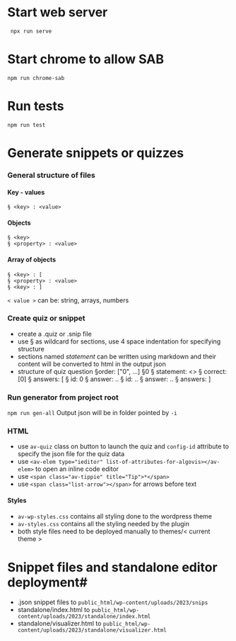 # Start web server #
``` npx run serve```

# Start chrome to allow SAB #
``` npm run chrome-sab ```

# Run tests #
``` npm run test ```

# Generate snippets or quizzes #
### General structure of files ###
#### Key - values
 ``` 
 § <key> : <value> 
 ```
#### Objects
 ``` 
 § <key> 
 § <property> : <value>
 ```
#### Array of objects
```
§ <key> : [
§ <property> : <value>
§ <key> : ]
```

```< value >``` can be: string, arrays, numbers

### Create quiz or snippet ###
- create a .quiz or .snip file
- use § as wildcard for sections, use 4 space indentation for specifying structure
- sections named _statement_ can be written using markdown and their content will be converted to html in the output json
- structure of quiz question
§order: ["0", ...]
§0
§    statement: <>
§    correct: [0]
§    answers: [
§        id: 0
§        answer: ..
§        id: ..
§        answer: ..
§    answers: ]

### Run generator from project root ###
``` npm run gen-all ```
Output json will be in folder pointed by ```-i```

### HTML ###
- use ```av-quiz``` class on button to launch the quiz and ```config-id``` attribute to specify the json file for the quiz data
- use ```<av-elem type="ieditor" list-of-attributes-for-algovis></av-elem>``` to open an inline code editor
- use ```<span class="av-tippie" title="Tip">*</span>```
- use ```<span class="list-arrow"></span>``` for arrows before text

#### Styles ####
- ```av-wp-styles.css``` contains all styling done to the wordpress theme
- ```av-styles.css``` contains all the styling needed by the plugin
- both style files need to be deployed manually to themes/< current theme >

# Snippet files and standalone editor deployment#
- .json snippet files to ``` public_html/wp-content/uploads/2023/snips ```
- standalone/index.html to ``` public_html/wp-content/uploads/2023/standalone/index.html ```
- standalone/visualizer.html to ``` public_html/wp-content/uploads/2023/standalone/visualizer.html ```

